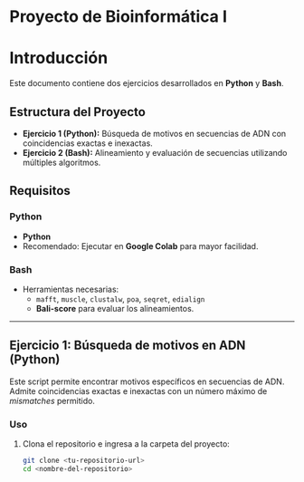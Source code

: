 # Proyecto de Bioinformática I

# Introducción

Este documento contiene dos ejercicios desarrollados en **Python** y **Bash**.

## Estructura del Proyecto

- **Ejercicio 1 (Python):** Búsqueda de motivos en secuencias de ADN con coincidencias exactas e inexactas.  
- **Ejercicio 2 (Bash):** Alineamiento y evaluación de secuencias utilizando múltiples algoritmos.

## Requisitos

### Python  
- **Python**  
- Recomendado: Ejecutar en **Google Colab** para mayor facilidad.  

### Bash  
- Herramientas necesarias:  
  - `mafft`, `muscle`, `clustalw`, `poa`, `seqret`, `edialign`  
  - **Bali-score** para evaluar los alineamientos.

---

## Ejercicio 1: Búsqueda de motivos en ADN (Python)

Este script permite encontrar motivos específicos en secuencias de ADN. Admite coincidencias exactas e inexactas con un número máximo de *mismatches* permitido.

### Uso  

1. Clona el repositorio e ingresa a la carpeta del proyecto:
   ```bash
   git clone <tu-repositorio-url>
   cd <nombre-del-repositorio>
   ```
